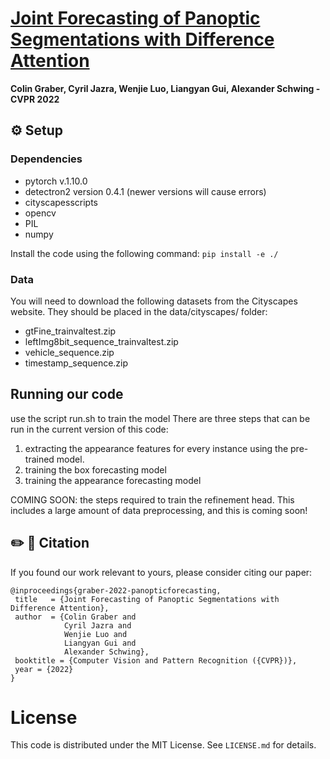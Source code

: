 # [Joint Forecasting of Panoptic Segmentations with Difference Attention](https://arxiv.org/abs/2204.07157)
**Colin Graber, Cyril Jazra, Wenjie Luo, Liangyan Gui, Alexander Schwing - CVPR 2022**

## ⚙️ Setup

### Dependencies
- pytorch v.1.10.0 
- detectron2 version 0.4.1 (newer versions will cause errors)
- cityscapesscripts
- opencv
- PIL 
- numpy

Install the code using the following command:
`pip install -e ./`

### Data 
You will need to download the following datasets from the Cityscapes website. They should be placed in the data/cityscapes/ folder:
- gtFine_trainvaltest.zip
- leftImg8bit_sequence_trainvaltest.zip
- vehicle_sequence.zip
- timestamp_sequence.zip


## Running our code
use the script run.sh to train the model
There are three steps that can be run in the current version of this code:
1) extracting the appearance features for every instance using the pre-trained model.
2) training the box forecasting model
3) training the appearance forecasting model

COMING SOON: the steps required to train the refinement head. This includes a large amount of data preprocessing, and this is coming soon!

## ✏️ 📄 Citation

If you found our work relevant to yours, please consider citing our paper:
```
@inproceedings{graber-2022-panopticforecasting,
 title   = {Joint Forecasting of Panoptic Segmentations with Difference Attention},
 author  = {Colin Graber and
            Cyril Jazra and
            Wenjie Luo and
            Liangyan Gui and
            Alexander Schwing},
 booktitle = {Computer Vision and Pattern Recognition ({CVPR})},
 year = {2022}
}
```

# License
This code is distributed under the MIT License. See `LICENSE.md` for details.